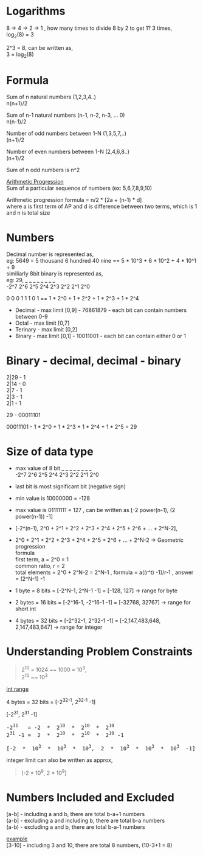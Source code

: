# Logarithms  
 8 -> 4 -> 2 -> 1 , how many times to divide 8 by 2 to get 1? 3 times,   
 log<sub>2</sub>(8) = 3    
 
 2^3 = 8, can be written as,  
 3 = log<sub>2</sub>(8)  

# Formula  

Sum of n natural numbers (1,2,3,4..)  
n(n+1)/2   

Sum of n-1 natural numbers (n-1, n-2, n-3, ... 0)  
n(n-1)/2  

Number of odd numbers between 1-N (1,3,5,7,..)  
(n+1)/2  

Number of even numbers between 1-N (2,4,6,8..)  
(n+1)/2  

Sum of n odd numbers is n^2   

<ins>Arithmetic Progression</ins>    
Sum of a particular sequence of numbers (ex: 5,6,7,8,9,10)  

Arithmetic progression formula = n/2 * [2a + (n-1) * d]     
where a is first term of AP and d is difference between two terms, which is 1 and n is total size  

# Numbers  
Decimal number is represented as,   
eg: 5649 = 5 thousand 6 hundred 40 nine  == 5 * 10^3 + 6 * 10^2 + 4 * 10^1 + 9  
similiarly 8bit binary is represented as,  
eg: 29,   _    _    _    _    _    _    _    _    
-2^7  2^6  2^5  2^4  2^3  2^2  2^1  2^0
      
0 0 0 1 1 1 0 1 == 1 * 2^0 + 1 * 2^2 + 1 * 2^3 + 1 * 2^4  

- Decimal - max limit [0,9] - 76861879 - each bit can contain numbers between 0-9
- Octal - max limit [0,7]
- Terinary - max limit [0,2]
- Binary - max limit [0,1] - 10011001 - each bit can contain either 0 or 1  

# Binary - decimal, decimal - binary

2|29 - 1    
2|14 - 0    
2|7  - 1  
2|3  - 1  
2|1  - 1    

29 - 00011101  

00011101 - 1 * 2^0 + 1 * 2^3 + 1 * 2^4 + 1 * 2^5 = 29   

# Size of data type
- max value of 8 bit  _    _    _    _    _    _    _    _  
                    -2^7  2^6  2^5  2^4  2^3  2^2  2^1  2^0
- last bit is most
  significant bit (negative sign)
- min value is 10000000 = -128
- max value is 01111111 = 127 , can be written as [-2 power(n-1), (2 power(n-1)) -1]
- [-2^(n-1), 2^0 + 2^1 + 2^2 + 2^3 + 2^4 + 2^5 + 2^6 + ... + 2^N-2],    
- 2^0 + 2^1 + 2^2 + 2^3 + 2^4 + 2^5 + 2^6 + ... + 2^N-2 -> Geometric progression  
formula  
first term, a = 2^0 = 1  
common ratio, r = 2  
total elements = 2^0 + 2^N-2 = 2^N-1 , formula = a((r^t) -1)/r-1 , answer = (2^N-1) -1  

- 1 byte  = 8 bits  = [-2^N-1, 2^N-1 -1]    = [-128, 127] -> range for byte
- 2 bytes = 16 bits = [-2^16-1, -2^16-1 -1] = [-32768, 32767] -> range for short int  
- 4 bytes = 32 bits = [-2^32-1, 2^32-1 -1]  = [-2,147,483,648, 2,147,483,647] -> range for integer

# Understanding Problem Constraints

> 2<sup>10</sup> = 1024 ~~ 1000 = 10<sup>3</sup>,  
> 2<sup>10</sup> ~~ 10<sup>3</sup>  

<ins>int range</ins>  

4 bytes = 32 bits = [-2<sup>32-1</sup>, 2<sup>32-1</sup> -1]  

[-2<sup>31</sup>, 2<sup>31</sup> -1]

<pre>
-2<sup>31</sup>   = -2  *  2<sup>10</sup>  *  2<sup>10</sup>  *  2<sup>10</sup>  
2<sup>31</sup> -1 =  2  *  2<sup>10</sup>  *  2<sup>10</sup>  *  2<sup>10</sup> -1  

[-2  *  10<sup>3</sup>  *  10<sup>3</sup>  *  10<sup>3</sup>,  2  *  10<sup>3</sup>  *  10<sup>3</sup>  *  10<sup>3</sup>  -1]   
</pre>


integer limit can also be written as approx,   

> [-2 * 10<sup>9</sup>, 2 * 10<sup>9</sup>]  

# Numbers Included and Excluded
[a-b]  - including a and b, there are total b-a+1 numbers  
(a-b]  - excluding a and including b, there are total b-a numbers  
(a-b)  - excluding a and b, there are total b-a-1 numbers  

<ins>example</ins>  
[3-10] - including 3 and 10, there are total 8 numbers, (10-3+1 = 8)    

